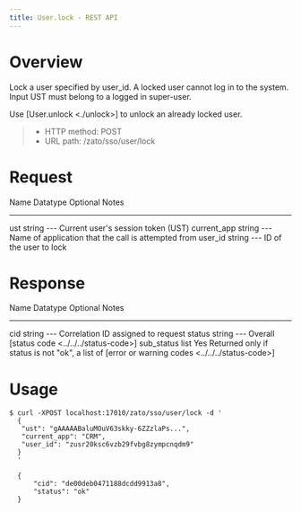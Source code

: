 ```yaml
---
title: User.lock - REST API
---
```


Overview
========

Lock a user specified by user_id. A locked user cannot log in to the system. Input UST must belong to a logged in super-user.

Use [User.unlock \<./unlock\>] to unlock an already locked user.

> -   HTTP method: POST
> -   URL path: /zato/sso/user/lock

Request
=======

  Name          Datatype   Optional   Notes
  ------------- ---------- ---------- -----------------------------------------------------
  ust           string     \-\--      Current user\'s session token (UST)
  current_app   string     \-\--      Name of application that the call is attempted from
  user_id       string     \-\--      ID of the user to lock

Response
========

  Name         Datatype   Optional   Notes
  ------------ ---------- ---------- ----------------------------------------------------------------------------------------------------------------
  cid          string     \-\--      Correlation ID assigned to request
  status       string     \-\--      Overall [status code \<../../../status-code\>]
  sub_status   list       Yes        Returned only if status is not \"ok\", a list of [error or warning codes \<../../../status-code\>]

Usage
=====

``` 
$ curl -XPOST localhost:17010/zato/sso/user/lock -d '
  {
   "ust": "gAAAAABaluMOuV63skky-6ZZzlaPs...",
   "current_app": "CRM",
   "user_id": "zusr20ksc6vzb29fvbg8zympcnqdm9"
  }
  '

  {
      "cid": "de00deb0471188dcdd9913a8",
      "status": "ok"
  }
```

